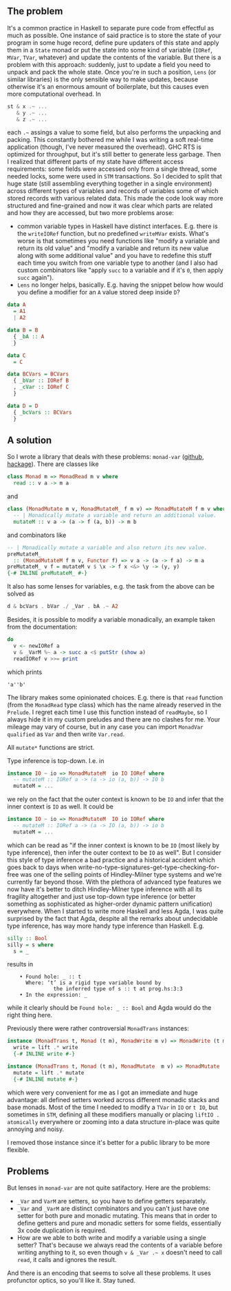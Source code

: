 ## The problem

It's a common practice in Haskell to separate pure code from effectful as much as possible. One instance of said practice is to store the state of your program in some huge record, define pure updaters of this state and apply them in a `State` monad or put the state into some kind of variable (`IORef`, `MVar`, `TVar`, whatever) and update the contents of the variable. But there is a problem with this approach: suddenly, just to update a field you need to unpack and pack the whole state. Once you're in such a position, `Lens` (or similar libraries) is the only sensible way to make updates, because otherwise it's an enormous amount of boilerplate, but this causes even more computational overhead. In

```haskell     
st & x .~ ...
   & y .~ ...
   & z .~ ...
```
each `.~` assings a value to some field, but also performs the unpacking and packing. This constantly bothered me while I was writing a soft real-time application (though, I've never measured the overhead). GHC RTS is optimized for throughput, but it's still better to generate less garbage. Then I realized that different parts of my state have different access requirements: some fields were accessed only from a single thread, some needed locks, some were used in `STM` transactions. So I decided to split that huge state (still assembling everything together in a single environment) across different types of variables and records of variables some of which stored records with various related data. This made the code look way more structured and fine-grained and now it was clear which parts are related and how they are accessed, but two more problems arose:

 - common variable types in Haskell have distinct interfaces. E.g. there is the `writeIORef` function, but no predefined `writeMVar` exists. What's worse is that sometimes you need functions like "modify a variable and return its old value" and "modify a variable and return its new value along with some additional value" and you have to redefine this stuff each time you switch from one variable type to another (and I also had custom combinators like "apply `succ` to a variable and if it's `0`, then apply `succ` again").
 - `Lens` no longer helps, basically. E.g. having the snippet below how would you define a modifier for an `A` value stored deep inside `D`?

```haskell
data A
  = A1
  | A2

data B = B
  { _bA :: A
  }

data C
  = C

data BCVars = BCVars
  { _bVar :: IORef B
  , _cVar :: IORef C
  }

data D = D
  { _bcVars :: BCVars
  }
```

## A solution

So I wrote a library that deals with these problems: `monad-var` ([github](https://github.com/effectfully/monad-var), [hackage](https://hackage.haskell.org/package/monad-var)). There are classes like

```haskell
class Monad m => MonadRead m v where
  read :: v a -> m a
```

and

```haskell
class (MonadMutate m v, MonadMutateM_ f m v) => MonadMutateM f m v where
  -- | Monadically mutate a variable and return an additional value.
  mutateM :: v a -> (a -> f (a, b)) -> m b
```

and combinators like

```haskell
-- | Monadically mutate a variable and also return its new value.
preMutateM_
  :: (MonadMutateM f m v, Functor f) => v a -> (a -> f a) -> m a
preMutateM_ v f = mutateM v $ \x -> f x <&> \y -> (y, y)
{-# INLINE preMutateM_ #-}
```

It also has some lenses for variables, e.g. the task from the above can be solved as

```haskell
d & bcVars . bVar ./ _Var . bA .~ A2
```

Besides, it is possible to modify a variable monadically, an example taken from the documentation:

```haskell
do
  v <- newIORef a
  v & _VarM %~ a -> succ a <$ putStr (show a)
  readIORef v >>= print
```

which prints

```
'a''b'
```

The library makes some opinionated choices. E.g. there is that `read` function (from the `MonadRead` type class) which has the name already reserved in the `Prelude`. I regret each time I use this function instead of `readMaybe`, so I always hide it in my custom preludes and there are no clashes for me. Your mileage may vary of course, but in any case you can import `MonadVar` `qualified` as `Var` and then write `Var.read`.

All `mutate*` functions are strict.

Type inference is top-down. I.e. in

```haskell
instance IO ~ io => MonadMutateM  io IO IORef where
  -- mutateM :: IORef a -> (a -> io (a, b)) -> IO b
  mutateM = ...
```

we rely on the fact that the outer context is known to be `IO` and infer that the inner context is `IO` as well. It could be

```haskell
instance IO ~ io => MonadMutateM  IO io IORef where
  -- mutateM :: IORef a -> (a -> IO (a, b)) -> io b
  mutateM = ...
```

which can be read as "if the inner context is known to be `IO` (most likely by type inference), then infer the outer context to be `IO` as well". But I consider this style of type inference a bad practice and a historical accident which goes back to days when write-no-type-signatures-get-type-checking-for-free was one of the selling points of Hindley-Milner type systems and we're currently far beyond those. With the plethora of advanced type features we now have it's better to ditch Hindley-Milner type inference with all its fragility altogether and just use top-down type inference (or better something as sophisticated as higher-order dynamic pattern unification) everywhere. When I started to write more Haskell and less Agda, I was quite surprised by the fact that Agda, despite all the remarks about undecidable type inference, has way more handy type inference than Haskell. E.g.

```haskell
silly :: Bool
silly = s where
  s = _ 
```

results in

```
    • Found hole: _ :: t
      Where: ‘t’ is a rigid type variable bound by
               the inferred type of s :: t at prog.hs:3:3
    • In the expression: _
```

while it clearly should be `Found hole: _ :: Bool` and Agda would do the right thing here.

Previously there were rather controversial `MonadTrans` instances:

```haskell
instance (MonadTrans t, Monad (t m), MonadWrite m v) => MonadWrite (t m) v where
  write = lift .* write
  {-# INLINE write #-}

instance (MonadTrans t, Monad (t m), MonadMutate  m v) => MonadMutate  (t m) v where
  mutate = lift .* mutate
  {-# INLINE mutate #-}
```

which were very convenient for me as I got an immediate and huge advantage: all defined setters worked across different monadic stacks and base monads. Most of the time I needed to modify a `TVar` in `IO` or `t IO`, but sometimes in `STM`, defining all these modifiers manually or placing `liftIO . atomically` everywhere or zooming into a data structure in-place was quite annoying and noisy.

I removed those instance since it's better for a public library to be more flexible.

## Problems

But lenses in `monad-var` are not quite satifactory. Here are the problems:

 - `_Var` and `VarM` are setters, so you have to define getters separately.
 - `_Var` and `_VarM` are distinct combinators and you can't just have one setter for both pure and monadic mutating. This means that in order to define getters and pure and monadic setters for some fields, essentially 3x code duplication is required.
 - How are we able to both write and modify a variable using a single setter? That's because we always read the contents of a variable before writing anything to it, so even though `v & _Var .~ x` doesn't need to call `read`, it calls and ignores the result.

And there is an encoding that seems to solve all these problems. It uses profunctor optics, so you'll like it. Stay tuned.
